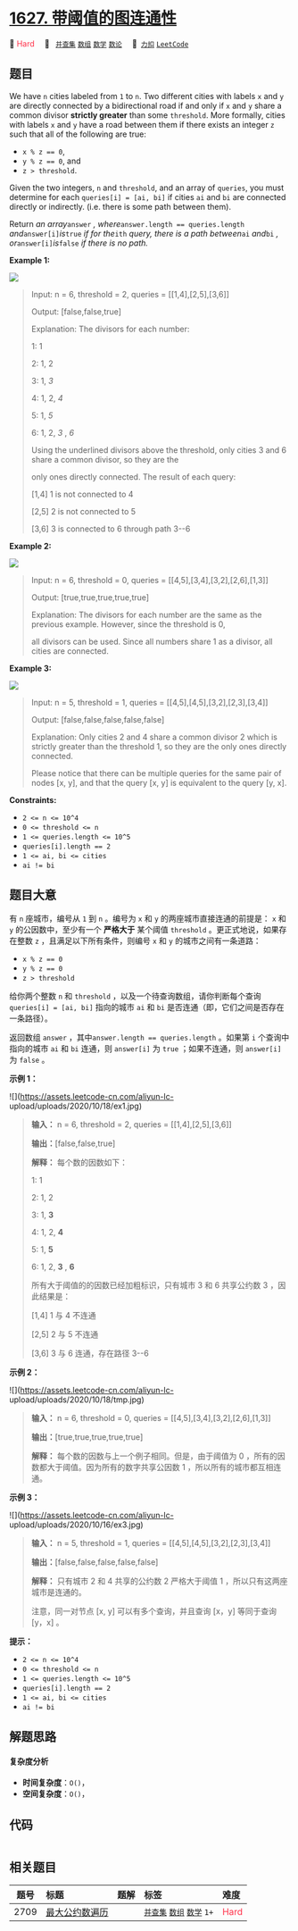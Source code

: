 # [1627. 带阈值的图连通性](https://2xiao.github.io/leetcode-js/problem/1627.html)

🔴 <font color=#ff334b>Hard</font>&emsp; 🔖&ensp; [`并查集`](/tag/union-find.md) [`数组`](/tag/array.md) [`数学`](/tag/math.md) [`数论`](/tag/number-theory.md)&emsp; 🔗&ensp;[`力扣`](https://leetcode.cn/problems/graph-connectivity-with-threshold) [`LeetCode`](https://leetcode.com/problems/graph-connectivity-with-threshold)

## 题目

We have `n` cities labeled from `1` to `n`. Two different cities with labels
`x` and `y` are directly connected by a bidirectional road if and only if `x`
and `y` share a common divisor **strictly greater** than some `threshold`.
More formally, cities with labels `x` and `y` have a road between them if
there exists an integer `z` such that all of the following are true:

  * `x % z == 0`,
  * `y % z == 0`, and
  * `z > threshold`.

Given the two integers, `n` and `threshold`, and an array of `queries`, you
must determine for each `queries[i] = [ai, bi]` if cities `ai` and `bi` are
connected directly or indirectly. (i.e. there is some path between them).

Return _an array_`answer` _, where_`answer.length == queries.length`
_and_`answer[i]`_is_`true` _if for the_`ith` _query, there is a path
between_`ai` _and_`bi` _, or_`answer[i]`_is_`false` _if there is no path._



**Example 1:**

![](https://assets.leetcode.com/uploads/2020/10/09/ex1.jpg)

> Input: n = 6, threshold = 2, queries = [[1,4],[2,5],[3,6]]
> 
> Output: [false,false,true]
> 
> Explanation: The divisors for each number:
> 
> 1:   1
> 
> 2:   1, 2
> 
> 3:   1, _3_
> 
> 4:   1, 2, _4_
> 
> 5:   1, _5_
> 
> 6:   1, 2, _3_ , _6_
> 
> Using the underlined divisors above the threshold, only cities 3 and 6 share a common divisor, so they are the
> 
> only ones directly connected. The result of each query:
> 
> [1,4]   1 is not connected to 4
> 
> [2,5]   2 is not connected to 5
> 
> [3,6]   3 is connected to 6 through path 3--6

**Example 2:**

![](https://assets.leetcode.com/uploads/2020/10/10/tmp.jpg)

> Input: n = 6, threshold = 0, queries = [[4,5],[3,4],[3,2],[2,6],[1,3]]
> 
> Output: [true,true,true,true,true]
> 
> Explanation: The divisors for each number are the same as the previous example. However, since the threshold is 0,
> 
> all divisors can be used. Since all numbers share 1 as a divisor, all cities are connected.

**Example 3:**

![](https://assets.leetcode.com/uploads/2020/10/17/ex3.jpg)

> Input: n = 5, threshold = 1, queries = [[4,5],[4,5],[3,2],[2,3],[3,4]]
> 
> Output: [false,false,false,false,false]
> 
> Explanation: Only cities 2 and 4 share a common divisor 2 which is strictly greater than the threshold 1, so they are the only ones directly connected.
> 
> Please notice that there can be multiple queries for the same pair of nodes [x, y], and that the query [x, y] is equivalent to the query [y, x].

**Constraints:**

  * `2 <= n <= 10^4`
  * `0 <= threshold <= n`
  * `1 <= queries.length <= 10^5`
  * `queries[i].length == 2`
  * `1 <= ai, bi <= cities`
  * `ai != bi`


## 题目大意

有 `n` 座城市，编号从 `1` 到 `n` 。编号为 `x` 和 `y` 的两座城市直接连通的前提是： `x` 和 `y` 的公因数中，至少有一个
**严格大于** 某个阈值 `threshold` 。更正式地说，如果存在整数 `z` ，且满足以下所有条件，则编号 `x` 和 `y`
的城市之间有一条道路：

  * `x % z == 0`
  * `y % z == 0`
  * `z > threshold`

给你两个整数 `n` 和 `threshold` ，以及一个待查询数组，请你判断每个查询` queries[i] = [ai, bi]` 指向的城市
`ai` 和 `bi` 是否连通（即，它们之间是否存在一条路径）。

返回数组 `answer` ，其中`answer.length == queries.length` 。如果第 `i` 个查询中指向的城市 `ai` 和
`bi` 连通，则 `answer[i]` 为 `true` ；如果不连通，则 `answer[i]` 为 `false` 。

**示例 1：**

![](https://assets.leetcode-cn.com/aliyun-lc-
upload/uploads/2020/10/18/ex1.jpg)

> 
> 
> 
> 
> 
> **输入：** n = 6, threshold = 2, queries = [[1,4],[2,5],[3,6]]
> 
> **输出：**[false,false,true]
> 
> **解释：** 每个数的因数如下：
> 
> 1:   1
> 
> 2:   1, 2
> 
> 3:   1, **3**
> 
> 4:   1, 2, **4**
> 
> 5:   1, **5**
> 
> 6:   1, 2, **3** , **6**
> 
> 所有大于阈值的的因数已经加粗标识，只有城市 3 和 6 共享公约数 3 ，因此结果是： 
> 
> [1,4]   1 与 4 不连通
> 
> [2,5]   2 与 5 不连通
> 
> [3,6]   3 与 6 连通，存在路径 3--6
> 
> 

**示例 2：**

![](https://assets.leetcode-cn.com/aliyun-lc-
upload/uploads/2020/10/18/tmp.jpg)

> 
> 
> 
> 
> 
> **输入：** n = 6, threshold = 0, queries = [[4,5],[3,4],[3,2],[2,6],[1,3]]
> 
> **输出：**[true,true,true,true,true]
> 
> **解释：** 每个数的因数与上一个例子相同。但是，由于阈值为 0 ，所有的因数都大于阈值。因为所有的数字共享公因数 1 ，所以所有的城市都互相连通。
> 
> 

**示例 3：**

![](https://assets.leetcode-cn.com/aliyun-lc-
upload/uploads/2020/10/16/ex3.jpg)

> 
> 
> 
> 
> 
> **输入：** n = 5, threshold = 1, queries = [[4,5],[4,5],[3,2],[2,3],[3,4]]
> 
> **输出：**[false,false,false,false,false]
> 
> **解释：** 只有城市 2 和 4 共享的公约数 2 严格大于阈值 1 ，所以只有这两座城市是连通的。
> 
> 注意，同一对节点 [x, y] 可以有多个查询，并且查询 [x，y] 等同于查询 [y，x] 。
> 
> 

**提示：**

  * `2 <= n <= 10^4`
  * `0 <= threshold <= n`
  * `1 <= queries.length <= 10^5`
  * `queries[i].length == 2`
  * `1 <= ai, bi <= cities`
  * `ai != bi`


## 解题思路

#### 复杂度分析

- **时间复杂度**：`O()`，
- **空间复杂度**：`O()`，

## 代码

```javascript

```

## 相关题目

<!-- prettier-ignore -->
| 题号 | 标题 | 题解 | 标签 | 难度 |
| :------: | :------ | :------: | :------ | :------ |
| 2709 | [最大公约数遍历](https://leetcode.com/problems/greatest-common-divisor-traversal) |  |  [`并查集`](/tag/union-find.md) [`数组`](/tag/array.md) [`数学`](/tag/math.md) `1+` | <font color=#ff334b>Hard</font> |